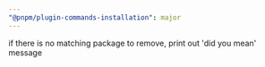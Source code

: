 ```yaml
---
"@pnpm/plugin-commands-installation": major
---
```


if there is no matching package to remove, print out 'did you mean' message
